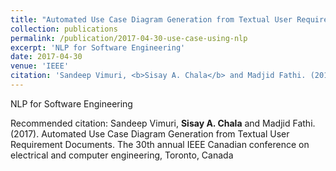 ```yaml
---
title: "Automated Use Case Diagram Generation from Textual User Requirement Documents"
collection: publications
permalink: /publication/2017-04-30-use-case-using-nlp
excerpt: 'NLP for Software Engineering'
date: 2017-04-30
venue: 'IEEE'
citation: 'Sandeep Vimuri, <b>Sisay A. Chala</b> and Madjid Fathi. (2017). Automated Use Case Diagram Generation from Textual User Requirement Documents. The 30th annual IEEE Canadian conference on electrical and computer engineering, Toronto, Canada'
---
```

NLP for Software Engineering

Recommended citation: Sandeep Vimuri, <b>Sisay A. Chala</b> and Madjid Fathi. (2017). Automated Use Case Diagram Generation from Textual User Requirement Documents. The 30th annual IEEE Canadian conference on electrical and computer engineering, Toronto, Canada